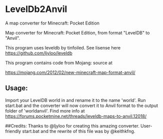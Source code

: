# LevelDb2Anvil
A map converter for Minecraft: Pocket Edition

Map converter for Minecraft: Pocket Edition, from format "LevelDB" to "Anvil".

This program uses leveldb by tinfoiled. See lisense here https://github.com/ljyloo/leveldb

This program contains code from Mojang: source at

https://mojang.com/2012/02/new-minecraft-map-format-anvil/

## Usage:

Import your LevelDB world in and rename it to the name 'world'.
Run start.bat and the converter will now convert it to Anvil format to the output folder of 'worldanvil'.
Find more info at https://forums.pocketmine.net/threads/leveldb-maps-to-anvil.12018/

##Credits:
Thanks to @ljyloo for creating this amazing converter.
User-friendly start.bat and the rewrite of this file was by @keithkfng.
